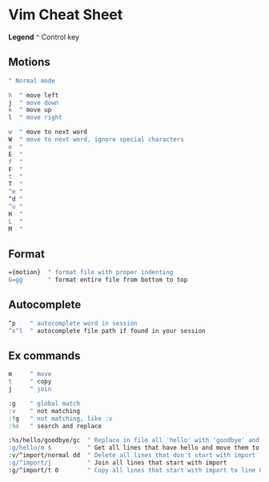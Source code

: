 # Vim Cheat Sheet

**Legend**
`^` Control key


## Motions

```bash
" Normal mode

h  " move left
j  " move down
k  " move up
l  " move right

w  " move to next word
W  " move to next word, ignore special characters
e  "
E  "
f  "
F  "
t  "
T  "
^e "
^d "
^u "
H  "
L  "
M  "
```

## Format

```bash
={motion}  " format file with proper indenting
G=gg       " format entire file from bottom to top
```


## Autocomplete

```bash
^p    " autocomplete word in session
^x^l  " autocomplete file path if found in your session
```

## Ex commands

```bash
m     " move
t     " copy
j     " join
```

```bash
:g    " global match
:v    " not matching
:!g   " not matching, like :v
:%s   " search and replace
```

```bash
:%s/hello/goodbye/gc  " Replace in file all 'hello' with 'goodbye' and require confirm
:g/hello/m $          " Get all lines that have hello and move them to the bottom of the file
:v/^import/normal dd  " Delete all lines that don't start with import
:g/^import/j          " Join all lines that start with import
:g/^import/t 0        " Copy all lines that start with import to line 0, or top of file
```
